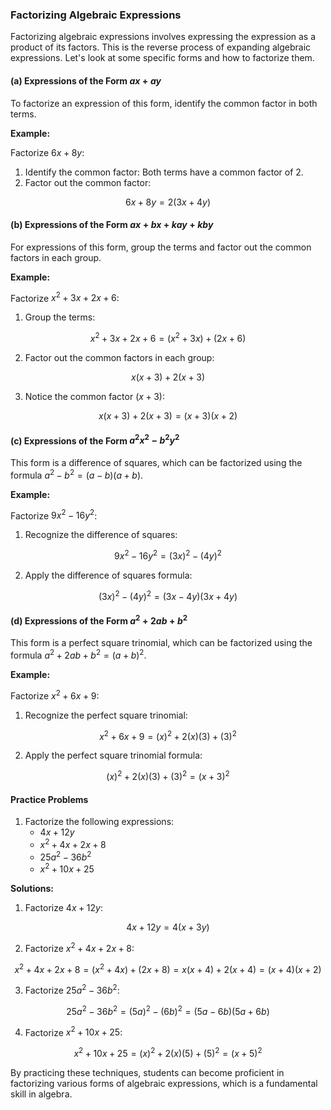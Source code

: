 ### Factorizing Algebraic Expressions

Factorizing algebraic expressions involves expressing the expression as a product of its factors. This is the reverse process of expanding algebraic expressions. Let's look at some specific forms and how to factorize them.

#### (a) Expressions of the Form $ax + ay$

To factorize an expression of this form, identify the common factor in both terms.

**Example:**

Factorize $6x + 8y$:

1. Identify the common factor: Both terms have a common factor of 2.
2. Factor out the common factor:
   
$$
   6x + 8y = 2(3x + 4y)
   $$


#### (b) Expressions of the Form $ax + bx + kay + kby$

For expressions of this form, group the terms and factor out the common factors in each group.

**Example:**

Factorize $x^2 + 3x + 2x + 6$:

1. Group the terms:
   
$$
   x^2 + 3x + 2x + 6 = (x^2 + 3x) + (2x + 6)
   $$

2. Factor out the common factors in each group:
   
$$
   x(x + 3) + 2(x + 3)
   $$

3. Notice the common factor $(x + 3)$:
   
$$
   x(x + 3) + 2(x + 3) = (x + 3)(x + 2)
   $$


#### (c) Expressions of the Form $a^2x^2 - b^2y^2$

This form is a difference of squares, which can be factorized using the formula $a^2 - b^2 = (a - b)(a + b)$.

**Example:**

Factorize $9x^2 - 16y^2$:

1. Recognize the difference of squares:
   
$$
   9x^2 - 16y^2 = (3x)^2 - (4y)^2
   $$

2. Apply the difference of squares formula:
   
$$
   (3x)^2 - (4y)^2 = (3x - 4y)(3x + 4y)
   $$


#### (d) Expressions of the Form $a^2 + 2ab + b^2$

This form is a perfect square trinomial, which can be factorized using the formula $a^2 + 2ab + b^2 = (a + b)^2$.

**Example:**

Factorize $x^2 + 6x + 9$:

1. Recognize the perfect square trinomial:
   
$$
   x^2 + 6x + 9 = (x)^2 + 2(x)(3) + (3)^2
   $$

2. Apply the perfect square trinomial formula:
   
$$
   (x)^2 + 2(x)(3) + (3)^2 = (x + 3)^2
   $$


#### Practice Problems

1. Factorize the following expressions:
   - $4x + 12y$
   - $x^2 + 4x + 2x + 8$
   - $25a^2 - 36b^2$
   - $x^2 + 10x + 25$

**Solutions:**

1. Factorize $4x + 12y$:
   
$$
   4x + 12y = 4(x + 3y)
   $$


2. Factorize $x^2 + 4x + 2x + 8$:
   
$$
   x^2 + 4x + 2x + 8 = (x^2 + 4x) + (2x + 8) = x(x + 4) + 2(x + 4) = (x + 4)(x + 2)
   $$


3. Factorize $25a^2 - 36b^2$:
   
$$
   25a^2 - 36b^2 = (5a)^2 - (6b)^2 = (5a - 6b)(5a + 6b)
   $$


4. Factorize $x^2 + 10x + 25$:
   
$$
   x^2 + 10x + 25 = (x)^2 + 2(x)(5) + (5)^2 = (x + 5)^2
   $$


By practicing these techniques, students can become proficient in factorizing various forms of algebraic expressions, which is a fundamental skill in algebra.